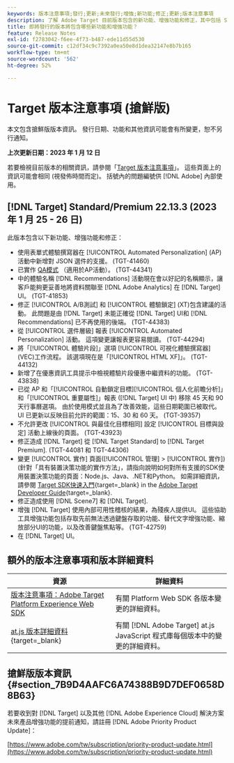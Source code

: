 ```yaml
---
keywords: 版本注意事項;發行;更新;未來發行;增強;新功能;修正;更新;版本注意事項
description: 了解 Adobe Target 目前版本包含的新功能、增強功能和修正，其中包括 SDK、API 和 JavaScript 程式庫。
title: 即將發行的版本將包含哪些新功能和增強功能？
feature: Release Notes
exl-id: f2783042-f6ee-4f73-b487-ede11d55d530
source-git-commit: c12df34c9c7392a0ea50e8d1dea32147e8b7b165
workflow-type: tm+mt
source-wordcount: '562'
ht-degree: 52%

---
```


# Target 版本注意事項 (搶鮮版)

本文包含搶鮮版版本資訊。 發行日期、功能和其他資訊可能會有所變更，恕不另行通知。

**上次更新日期：2023 年 1 月 12 日**

若要檢視目前版本的相關資訊，請參閱「[Target 版本注意事項](release-notes.md)」。 這些頁面上的資訊可能會相同 (視發佈時間而定)。 括號內的問題編號供 [!DNL Adobe] 內部使用。

## [!DNL Target] Standard/Premium 22.13.3 (2023 年 1 月 25 - 26 日)

此版本包含以下新功能、增強功能和修正：

* 使用表單式體驗撰寫器在 [!UICONTROL Automated Personalization] (AP) 活動中新增對 JSON 選件的支援。 (TGT-41460)
* 已實作 [QA模式](/help/main/c-activities/c-activity-qa/activity-qa.md) （適用於AP活動）。 (TGT-44341)
* 中的體驗名稱 [!DNL Recommendations] 活動現在會以好記的名稱顯示，讓客戶能夠更妥善地將資料關聯至 [!DNL Adobe Analytics] 在 [!DNL Target] UI。 (TGT-41853)
* 修正 [!UICONTROL A/B測試] 和 [!UICONTROL 體驗鎖定] (XT)包含建議的活動。 此問題是由 [!DNL Target] 未能正確從 [!DNL Target] UI和 [!DNL Recommendations] 已不再使用的後端。 (TGT-44383)
* 從 [!UICONTROL 選件層級] 報表 [!UICONTROL Automated Personalization] 活動。 這項變更讓報表更容易閱讀。 (TGT-44294)
* 將「[!UICONTROL 體驗片段]」選項 [!UICONTROL 可視化體驗撰寫器] (VEC)工作流程。 該選項現在是「[!UICONTROL HTML XF]」。 (TGT-44132)
* 新增了在優惠資訊工具提示中檢視體驗片段優惠中繼資料的功能。 (TGT-43838)
* 已從 AP 和「[!UICONTROL 自動鎖定目標][!UICONTROL 個人化前瞻分析]」和「[!UICONTROL 重要屬性]」報表 ([!DNL Target] UI 中) 移除 45 天和 90 天行事曆選項。 由於使用模式並且為了改善效能，這些日期範圍已被取代。 UI 已更新以反映目前允許的範圍：15、30 和 60 天。 (TGT-39357)
* 不允許更改 [!UICONTROL 與最佳化目標相同] 設定 [!UICONTROL 目標與設定] 活動上線後的頁面。 (TGT-43923)
* 修正造成 [!DNL Target] 從 [!DNL Target Standard] to [!DNL Target Premium]. (TGT-44081 和 TGT-44306)
* 變更 [!UICONTROL 實作] 頁面([!UICONTROL 管理] > [!UICONTROL 實作])(針對「具有裝置決策功能的實作方法」，請指向說明如何對所有支援的SDK使用裝置決策功能的頁面：Node.js、Java、.NET和Python。 如需詳細資訊，請參閱 [Target SDK快速入門](https://developer.adobe.com/target/implement/server-side/sdk-guides/getting-started/){target=_blank} in the [Adobe Target Developer Guide](https://developer.adobe.com/target/){target=_blank}.
* 修正造成使用 [!DNL Scene7] 和 [!DNL Target].
* 增強 [!DNL Target] 使用內部可用性稽核的結果，為殘疾人提供UI。 這些協助工具增強功能包括存取先前無法透過鍵盤存取的功能、替代文字增強功能、縮放部分UI的功能，以及改善鍵盤焦點等。   (TGT-42759)
* 在 [!DNL Target] UI。

## 額外的版本注意事項和版本詳細資料

| 資源 | 詳細資料 |
|--- |--- |
| [版本注意事項：Adobe Target Platform Experience Web SDK](https://experienceleague.adobe.com/docs/experience-platform/edge/release-notes.html?lang=zh-Hant) | 有關 Platform Web SDK 各版本變更的詳細資料。 |
| [at.js 版本詳細資料](https://developer.adobe.com/target/implement/client-side/atjs/target-atjs-versions/){target=_blank} | 有關 [!DNL Adobe Target] at.js JavaScript 程式庫每個版本中的變更的詳細資料。 |


## 搶鮮版版本資訊 {#section_7B9D4AAFC6A74388B9D7DEF0658D8B63}

若要收到對 [!DNL Target] 以及其他 [!DNL Adobe Experience Cloud] 解決方案未來產品增強功能的提前通知，請註冊 [!DNL Adobe Priority Product Update]：

[https://www.adobe.com/tw/subscription/priority-product-update.html](https://www.adobe.com/tw/subscription/priority-product-update.html)
